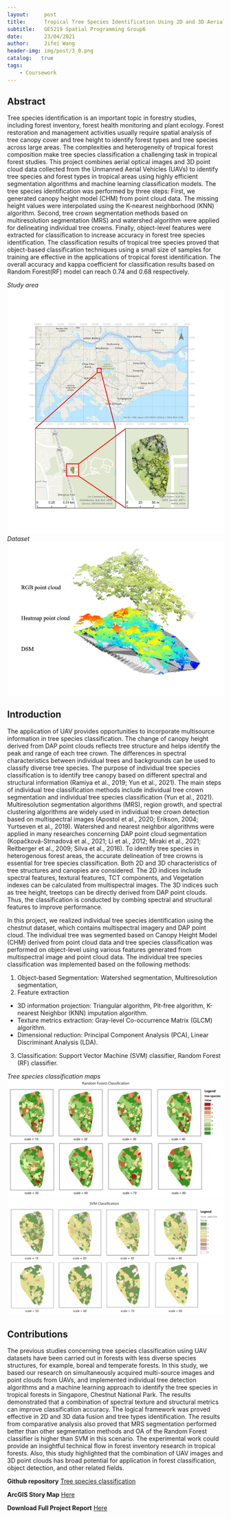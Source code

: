 ```yaml
---
layout:     post
title:      Tropical Tree Species Identification Using 2D and 3D Aerial Data
subtitle:   GE5219 Spatial Programming Group6
date:       23/04/2021
author:     Jifei Wang
header-img: img/post/3_0.png
catalog:   true
tags:
    - Coursework
---
```


## Abstract

Tree species identification is an important topic in forestry studies, including forest inventory, forest health monitoring and plant ecology. Forest restoration and management activities usually require spatial analysis of tree canopy cover and tree height to identify forest types and tree species across large areas. The complexities and heterogeneity of tropical forest composition make tree species classification a challenging task in tropical forest studies. This project combines aerial optical images and 3D point cloud data collected from the Unmanned Aerial Vehicles (UAVs) to identify tree species and forest types in tropical areas using highly efficient segmentation algorithms and machine learning classification models. The tree species identification was performed by three steps: First, we generated canopy height model (CHM) from point cloud data. The missing height values were interpolated using the K-nearest neighborhood (KNN) algorithm. Second, tree crown segmentation methods based on multiresolution segmentation (MRS) and watershed algorithm were applied for delineating individual tree crowns. Finally, object-level features were extracted for classification to increase accuracy in forest tree species identification. The classification results of tropical tree species proved that object-based classification techniques using a small size of samples for training are effective in the applications of tropical forest identification. The overall accuracy and kappa coefficient for classification results based on Random Forest(RF) model can reach 0.74 and 0.68 respectively.

*Study area*
![avatar](/img/post/3_1.png)
*Dataset*
![avatar](/img/post/3_2.png)
## Introduction
The application of UAV provides opportunities to incorporate multisource information in tree species classification. The change of canopy height derived from DAP point clouds reflects tree structure and helps identify the peak and range of each tree crown. The differences in spectral characteristics between individual trees and backgrounds can be used to classify diverse tree species. The purpose of individual tree species classification is to identify tree canopy based on different spectral and structural information (Ramiya et al., 2019; Yun et al., 2021). The main steps of individual tree classification methods include individual tree crown segmentation and individual tree species classification (Yun et al., 2021). Multiresolution segmentation algorithms (MRS), region growth, and spectral clustering algorithms are widely used in individual tree crown detection based on multispectral images (Apostol et al., 2020; Erikson, 2004; Yurtseven et al., 2019). Watershed and nearest neighbor algorithms were applied in many researches concerning DAP point cloud segmentation (Kopačková-Strnadová et al., 2021; Li et al., 2012; Miraki et al., 2021; Reitberger et al., 2009; Silva et al., 2016). To identify tree species in heterogenous forest areas, the accurate delineation of tree crowns is essential for tree species classification. Both 2D and 3D characteristics of tree structures and canopies are considered. The 2D indices include spectral features, textural features, TCT components, and Vegetation indexes can be calculated from multispectral images. The 3D indices such as tree height, treetops can be directly derived from DAP point clouds. Thus, the classification is conducted by combing spectral and structural features to improve performance.

In this project, we realized individual tree species identification using the chestnut dataset, which contains multispectral imagery and DAP point cloud. The individual tree was segmented based on Canopy Height Model (CHM) derived from point cloud data and tree species classification was performed on object-level using various features generated from multispectral image and point cloud data. The individual tree species classification was implemented based on the following methods:
1)	Object-based Segmentation: Watershed segmentation, Multiresolution segmentation,
2)	Feature extraction
- 3D information projection: Triangular algorithm, Pit-free algorithm, K-nearest Neighbor (KNN) imputation algorithm.
- Texture metrics extraction: Gray-level Co-occurrence Matrix (GLCM) algorithm.
- Dimensional reduction: Principal Component Analysis (PCA), Linear Discriminant Analysis (LDA).
3)	Classification: Support Vector Machine (SVM) classifier, Random Forest (RF) classifier.

*Tree species classification maps*
![avatar](/img/post/3_4.png)
![avatar](/img/post/3_5.png)
## Contributions

The previous studies concerning tree species classification using UAV datasets have been carried out in forests with less diverse species structures, for example, boreal and temperate forests. In this study, we based our research on simultaneously acquired multi-source images and point clouds from UAVs, and implemented individual tree detection algorithms and a machine learning approach to identify the tree species in tropical forests in Singapore, Chestnut National Park. The results demonstrated that a combination of spectral texture and structural metrics can improve classification accuracy. The logical framework was proved effective in 2D and 3D data fusion and tree types identification. The results from comparative analysis also proved that MRS segmentation performed better than other segmentation methods and OA of the Random Forest classifier is higher than SVM in this scenario. The experimental work could provide an insightful technical flow in forest inventory research in tropical forests. Also, this study highlighted that the combination of UAV images and 3D point clouds has broad potential for application in forest classification, object detection, and other related fields.

**Github repository** [Tree species classification](https://github.com/Wang-Jifei/tree_species_classification)

**ArcGIS Story Map** [Here](https://arcg.is/0TKjyO0)

**Download Full Project Report** [Here](https://drive.google.com/file/d/1wG8kzegdccw7UNkr5v5WCJ3k9fa8yvT_/view?usp=sharing)
